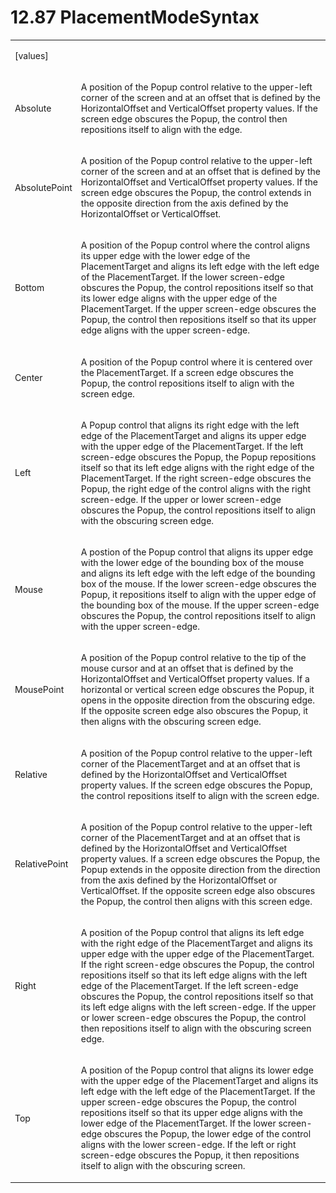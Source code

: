 <html dir="LTR" xmlns:mshelp="http://msdn.microsoft.com/mshelp" xmlns:ddue="http://ddue.schemas.microsoft.com/authoring/2003/5" xmlns:xlink="http://www.w3.org/1999/xlink" xmlns:tool="http://www.microsoft.com/tooltip"><body><input type="hidden" id="userDataCache" class="userDataStyle"><input type="hidden" id="hiddenScrollOffset"><img id="dropDownImage" style="display:none; height:0; width:0;" src="../local/drpdown.gif"><img id="dropDownHoverImage" style="display:none; height:0; width:0;" src="../local/drpdown_orange.gif"><img id="collapseImage" style="display:none; height:0; width:0;" src="../local/collapse.gif"><img id="expandImage" style="display:none; height:0; width:0;" src="../local/exp.gif"><img id="collapseAllImage" style="display:none; height:0; width:0;" src="../local/collall.gif"><img id="expandAllImage" style="display:none; height:0; width:0;" src="../local/expall.gif"><img id="copyImage" style="display:none; height:0; width:0;" src="../local/copycode.gif"><img id="copyHoverImage" style="display:none; height:0; width:0;" src="../local/copycodeHighlight.gif"><div id="header"><h1 class="heading">12.87 PlacementModeSyntax</h1></div><div id="mainSection"><div id="mainBody"><div id="allHistory" class="saveHistory" onsave="saveAll()" onload="loadAll()"></div>
			<div id="sectionSection0" class="section" name="collapseableSection"><content xmlns="http://ddue.schemas.microsoft.com/authoring/2003/5" xmlns:wsd="http://wsdev.schemas.microsoft.com/authoring/2008/2" xmlns:msxsl="urn:schemas-microsoft-com:xslt" xmlns:script="urn:script" xmlns:build="urn:build">
				</content></div><div id="sectionSection1" class="section" name="collapseableSection"><content xmlns="http://ddue.schemas.microsoft.com/authoring/2003/5" xmlns:wsd="http://wsdev.schemas.microsoft.com/authoring/2008/2" xmlns:msxsl="urn:schemas-microsoft-com:xslt" xmlns:script="urn:script" xmlns:build="urn:build">
					<p xmlns=""><b></b></p><table class="ProtocolAuthoredTable" xmlns=""><tr>
								<td>
									<p>[values]</p>
								</td>
								<td>
								</td>
							</tr><tr>
							<td>
								<p>Absolute</p>
							</td>
							<td>
								<p>A position of the Popup control relative to the upper-left corner of the screen and at an offset that is defined by the HorizontalOffset and VerticalOffset property values. If the screen edge obscures the Popup, the control then repositions itself to align with the edge.</p>
							</td>
						</tr><tr>
							<td>
								<p>AbsolutePoint</p>
							</td>
							<td>
								<p>A position of the Popup control relative to the upper-left corner of the screen and at an offset that is defined by the HorizontalOffset and VerticalOffset property values. If the screen edge obscures the Popup, the control extends in the opposite direction from the axis defined by the HorizontalOffset or VerticalOffset.</p>
							</td>
						</tr><tr>
							<td>
								<p>Bottom</p>
							</td>
							<td>
								<p>A position of the Popup control where the control aligns its upper edge with the lower edge of the PlacementTarget and aligns its left edge with the left edge of the PlacementTarget. If the lower screen-edge obscures the Popup, the control repositions itself so that its lower edge aligns with the upper edge of the PlacementTarget. If the upper screen-edge obscures the Popup, the control then repositions itself so that its upper edge aligns with the upper screen-edge.</p>
							</td>
						</tr><tr>
							<td>
								<p>Center</p>
							</td>
							<td>
								<p>A position of the Popup control where it is centered over the PlacementTarget. If a screen edge obscures the Popup, the control repositions itself to align with the screen edge.</p>
							</td>
						</tr><tr>
							<td>
								<p>Left</p>
							</td>
							<td>
								<p>A Popup control that aligns its right edge with the left edge of the PlacementTarget and aligns its upper edge with the upper edge of the PlacementTarget. If the left screen-edge obscures the Popup, the Popup repositions itself so that its left edge aligns with the right edge of the PlacementTarget. If the right screen-edge obscures the Popup, the right edge of the control aligns with the right screen-edge. If the upper or lower screen-edge obscures the Popup, the control repositions itself to align with the obscuring screen edge.</p>
							</td>
						</tr><tr>
							<td>
								<p>Mouse</p>
							</td>
							<td>
								<p>A postion of the Popup control that aligns its upper edge with the lower edge of the bounding box of the mouse and aligns its left edge with the left edge of the bounding box of the mouse. If the lower screen-edge obscures the Popup, it repositions itself to align with the upper edge of the bounding box of the mouse. If the upper screen-edge obscures the Popup, the control repositions itself to align with the upper screen-edge.</p>
							</td>
						</tr><tr>
							<td>
								<p>MousePoint</p>
							</td>
							<td>
								<p>A position of the Popup control relative to the tip of the mouse cursor and at an offset that is defined by the HorizontalOffset and VerticalOffset property values. If a horizontal or vertical screen edge obscures the Popup, it opens in the opposite direction from the obscuring edge. If the opposite screen edge also obscures the Popup, it then aligns with the obscuring screen edge.</p>
							</td>
						</tr><tr>
							<td>
								<p>Relative</p>
							</td>
							<td>
								<p>A position of the Popup control relative to the upper-left corner of the PlacementTarget and at an offset that is defined by the HorizontalOffset and VerticalOffset property values. If the screen edge obscures the Popup, the control repositions itself to align with the screen edge.</p>
							</td>
						</tr><tr>
							<td>
								<p>RelativePoint</p>
							</td>
							<td>
								<p>A position of the Popup control relative to the upper-left corner of the PlacementTarget and at an offset that is defined by the HorizontalOffset and VerticalOffset property values. If a screen edge obscures the Popup, the Popup extends in the opposite direction from the direction from the axis defined by the HorizontalOffset or VerticalOffset. If the opposite screen edge also obscures the Popup, the control then aligns with this screen edge.</p>
							</td>
						</tr><tr>
							<td>
								<p>Right</p>
							</td>
							<td>
								<p>A position of the Popup control that aligns its left edge with the right edge of the PlacementTarget and aligns its upper edge with the upper edge of the PlacementTarget. If the right screen-edge obscures the Popup, the control repositions itself so that its left edge aligns with the left edge of the PlacementTarget. If the left screen-edge obscures the Popup, the control repositions itself so that its left edge aligns with the left screen-edge. If the upper or lower screen-edge obscures the Popup, the control then repositions itself to align with the obscuring screen edge.</p>
							</td>
						</tr><tr>
							<td>
								<p>Top</p>
							</td>
							<td>
								<p>A position of the Popup control that aligns its lower edge with the upper edge of the PlacementTarget and aligns its left edge with the left edge of the PlacementTarget. If the upper screen-edge obscures the Popup, the control repositions itself so that its upper edge aligns with the lower edge of the PlacementTarget. If the lower screen-edge obscures the Popup, the lower edge of the control aligns with the lower screen-edge. If the left or right screen-edge obscures the Popup, it then repositions itself to align with the obscuring screen.</p>
							</td>
						</tr></table>
				</content></div><!--[if gte IE 5]>
			<tool:tip element="languageFilterToolTip" avoidmouse="false"/>
		<![endif]--></div><a name="feedback"></a><span></span></div></body></html>